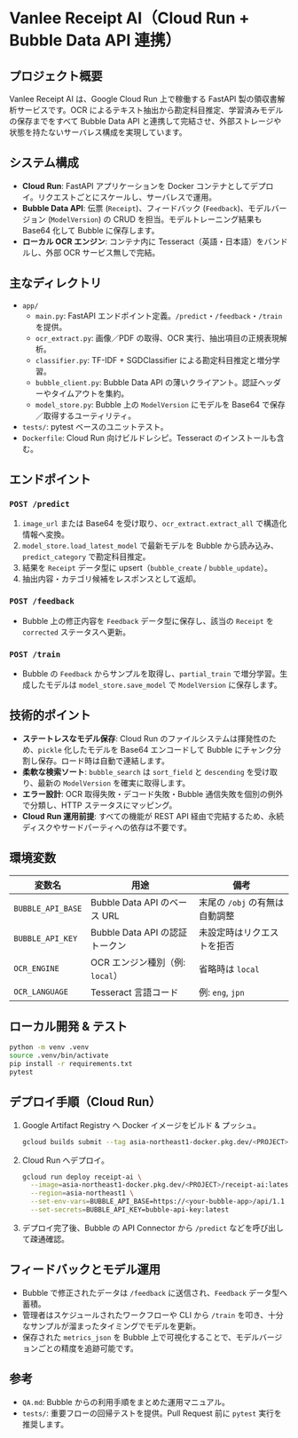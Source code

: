 # Vanlee Receipt AI（Cloud Run + Bubble Data API 連携）

## プロジェクト概要
Vanlee Receipt AI は、Google Cloud Run 上で稼働する FastAPI 製の領収書解析サービスです。OCR によるテキスト抽出から勘定科目推定、学習済みモデルの保存までをすべて Bubble Data API と連携して完結させ、外部ストレージや状態を持たないサーバレス構成を実現しています。

## システム構成
- **Cloud Run**: FastAPI アプリケーションを Docker コンテナとしてデプロイ。リクエストごとにスケールし、サーバレスで運用。
- **Bubble Data API**: 伝票 (`Receipt`)、フィードバック (`Feedback`)、モデルバージョン (`ModelVersion`) の CRUD を担当。モデルトレーニング結果も Base64 化して Bubble に保存します。
- **ローカル OCR エンジン**: コンテナ内に Tesseract（英語・日本語）をバンドルし、外部 OCR サービス無しで完結。

## 主なディレクトリ
- `app/`
  - `main.py`: FastAPI エンドポイント定義。`/predict`・`/feedback`・`/train` を提供。
  - `ocr_extract.py`: 画像／PDF の取得、OCR 実行、抽出項目の正規表現解析。
  - `classifier.py`: TF-IDF + SGDClassifier による勘定科目推定と増分学習。
  - `bubble_client.py`: Bubble Data API の薄いクライアント。認証ヘッダーやタイムアウトを集約。
  - `model_store.py`: Bubble 上の `ModelVersion` にモデルを Base64 で保存／取得するユーティリティ。
- `tests/`: pytest ベースのユニットテスト。
- `Dockerfile`: Cloud Run 向けビルドレシピ。Tesseract のインストールも含む。

## エンドポイント
### `POST /predict`
1. `image_url` または Base64 を受け取り、`ocr_extract.extract_all` で構造化情報へ変換。
2. `model_store.load_latest_model` で最新モデルを Bubble から読み込み、`predict_category` で勘定科目推定。
3. 結果を `Receipt` データ型に upsert（`bubble_create` / `bubble_update`）。
4. 抽出内容・カテゴリ候補をレスポンスとして返却。

### `POST /feedback`
- Bubble 上の修正内容を `Feedback` データ型に保存し、該当の `Receipt` を `corrected` ステータスへ更新。

### `POST /train`
- Bubble の `Feedback` からサンプルを取得し、`partial_train` で増分学習。生成したモデルは `model_store.save_model` で `ModelVersion` に保存します。

## 技術的ポイント
- **ステートレスなモデル保存**: Cloud Run のファイルシステムは揮発性のため、`pickle` 化したモデルを Base64 エンコードして Bubble にチャンク分割し保存。ロード時は自動で連結します。
- **柔軟な検索ソート**: `bubble_search` は `sort_field` と `descending` を受け取り、最新の `ModelVersion` を確実に取得します。
- **エラー設計**: OCR 取得失敗・デコード失敗・Bubble 通信失敗を個別の例外で分類し、HTTP ステータスにマッピング。
- **Cloud Run 運用前提**: すべての機能が REST API 経由で完結するため、永続ディスクやサードパーティへの依存は不要です。

## 環境変数
| 変数名 | 用途 | 備考 |
| --- | --- | --- |
| `BUBBLE_API_BASE` | Bubble Data API のベース URL | 末尾の `/obj` の有無は自動調整 |
| `BUBBLE_API_KEY` | Bubble Data API の認証トークン | 未設定時はリクエストを拒否 |
| `OCR_ENGINE` | OCR エンジン種別（例: `local`） | 省略時は `local` |
| `OCR_LANGUAGE` | Tesseract 言語コード | 例: `eng`, `jpn` |

## ローカル開発 & テスト
```bash
python -m venv .venv
source .venv/bin/activate
pip install -r requirements.txt
pytest
```

## デプロイ手順（Cloud Run）
1. Google Artifact Registry へ Docker イメージをビルド & プッシュ。
   ```bash
   gcloud builds submit --tag asia-northeast1-docker.pkg.dev/<PROJECT>/receipt-ai:latest
   ```
2. Cloud Run へデプロイ。
   ```bash
   gcloud run deploy receipt-ai \
     --image=asia-northeast1-docker.pkg.dev/<PROJECT>/receipt-ai:latest \
     --region=asia-northeast1 \
     --set-env-vars=BUBBLE_API_BASE=https://<your-bubble-app>/api/1.1 \
     --set-secrets=BUBBLE_API_KEY=bubble-api-key:latest
   ```
3. デプロイ完了後、Bubble の API Connector から `/predict` などを呼び出して疎通確認。

## フィードバックとモデル運用
- Bubble で修正されたデータは `/feedback` に送信され、`Feedback` データ型へ蓄積。
- 管理者はスケジュールされたワークフローや CLI から `/train` を叩き、十分なサンプルが溜まったタイミングでモデルを更新。
- 保存された `metrics_json` を Bubble 上で可視化することで、モデルバージョンごとの精度を追跡可能です。

## 参考
- `QA.md`: Bubble からの利用手順をまとめた運用マニュアル。
- `tests/`: 重要フローの回帰テストを提供。Pull Request 前に `pytest` 実行を推奨します。

